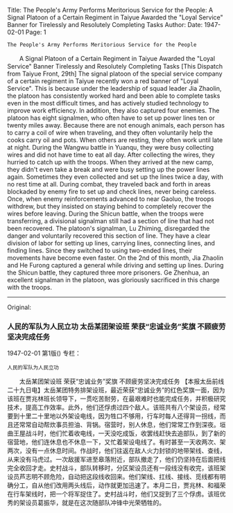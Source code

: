 Title: The People's Army Performs Meritorious Service for the People: A Signal Platoon of a Certain Regiment in Taiyue Awarded the "Loyal Service" Banner for Tirelessly and Resolutely Completing Tasks
Author:
Date: 1947-02-01
Page: 1

    The People's Army Performs Meritorious Service for the People
　　A Signal Platoon of a Certain Regiment in Taiyue
    Awarded the "Loyal Service" Banner
    Tirelessly and Resolutely Completing Tasks
    [This Dispatch from Taiyue Front, 29th] The signal platoon of the special service company of a certain regiment in Taiyue recently won a red banner of "Loyal Service". This is because under the leadership of squad leader Jia Zhaolin, the platoon has consistently worked hard and been able to complete tasks even in the most difficult times, and has actively studied technology to improve work efficiency. In addition, they also captured four enemies. The platoon has eight signalmen, who often have to set up power lines ten or twenty miles away. Because there are not enough animals, each person has to carry a coil of wire when traveling, and they often voluntarily help the cooks carry oil and pots. When others are resting, they often work until late at night. During the Wangwu battle in Yuanqu, they were busy collecting wires and did not have time to eat all day. After collecting the wires, they hurried to catch up with the troops. When they arrived at the new camp, they didn't even take a break and were busy setting up the power lines again. Sometimes they even collected and set up the lines twice a day, with no rest time at all. During combat, they traveled back and forth in areas blockaded by enemy fire to set up and check lines, never being careless. Once, when enemy reinforcements advanced to near Gaoluo, the troops withdrew, but they insisted on staying behind to completely recover the wires before leaving. During the Shicun battle, when the troops were transferring, a divisional signalman still had a section of line that had not been recovered. The platoon's signalman, Lu Zhiming, disregarded the danger and voluntarily recovered this section of line. They have a clear division of labor for setting up lines, carrying lines, connecting lines, and finding lines. Since they switched to using two-ended lines, their movements have become even faster. On the 2nd of this month, Jia Zhaolin and He Furong captured a general while driving and setting up lines. During the Shicun battle, they captured three more prisoners. Ge Zhenhua, an excellent signalman in the platoon, was gloriously sacrificed in this charge with the troops.



<hr /> 

Original: 


### 人民的军队为人民立功  太岳某团架设班  荣获“忠诚业务”奖旗  不顾疲劳坚决完成任务

1947-02-01
第1版()
专栏：

    人民的军队为人民立功
　　太岳某团架设班
    荣获“忠诚业务”奖旗
    不顾疲劳坚决完成任务
    【本报太岳前线二十九日电】太岳某团特务排架设班，最近荣获“忠诚业务”的红色奖旗一面，因为该班在贾兆林班长领导下，一贯吃苦耐劳，在最艰难时也能完成任务，并积极研究技术，提高工作效率。此外，他们还俘虏过四个敌人。该班共有八个架设员，经常要到十里二十里地以外架设电线，因为牲口不够用，行车时每人还得背一拐线，而且还常常自动帮炊事员担油、背锅。宿营时，别人休息，他们常常工作到深夜。垣曲王屋战斗时，他们忙着收电线，一天没吃成饭，收罢线赶快去追部队，到了新的宿营地，他们连休息也不休息一下，又忙着架设电线了。有时甚至一天收两次、架两次，没有一点休息时间。作战时，他们往返在敌人火力封锁的地带架线、查线，从来没有马虎过。一次敌援军进至皋落附近，部队撤走了，他们仍坚持在后面把线完全收回才走。史村战斗，部队转移时，分区架设员还有一段线没有收完，该班架设员芦志明不顾危险，自动把这段线收回来。他们架线、扛线、接线、觅线都有明确分工，自从他们改用两头线后，动作就更加迅速了。本月二日，贾兆林、和福荣在行车架线时，把一个将军捉住了。史村战斗时，他们又捉到了三个俘虏。该班优秀的架设员葛振华，就是在这次随部队冲锋中光荣牺牲的。
